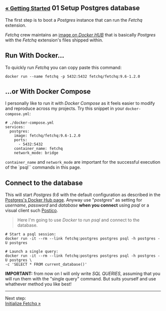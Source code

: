 ## <small class="new-row">[&laquo; Getting Started](./README.md)</small> 01 Setup Postgres database

The first step is to boot a _Postgres_ instance that can run the _Fetchq_ extension.

_Fetchq_ crew maintains an [image on _Docker HUB_](https://hub.docker.com/r/fetchq/fetchq/) that is
basically _Postgres_ with the _Fetchq_ extension's files shipped within.

## Run With Docker...

To quickly run _Fetchq_ you can copy paste this command:

```
docker run --name fetchq -p 5432:5432 fetchq/fetchq:9.6-1.2.0
```

## ...or With Docker Compose

I personally like to run it with _Docker Compose_ as it feels easier to modify and 
reproduce across my projects. Try this snippet in your `docker-compose.yml`:

```
# ./docker-compose.yml
services:
  postgres:
    image: fetchq/fetchq:9.6-1.2.0
    ports:
      - 5432:5432
    container_name: fetchq
    network_mode: bridge
```

`container_name` and `network_mode` are important for the successful execution of the `psql``
commands in this page.

## Connect to the database

This will start _Postgres 9.6_ with the default configuration as described in the
[Postgres's Docker Hub page](https://hub.docker.com/_/postgres/).
Anyway use "_postgres_" as setting for _username_, _password_ and _database_ **when you connect**
using _psql_ or a visual client such [Postico](https://eggerapps.at/postico/).

> Here I'm going to use _Docker_ to run _psql_ and connect to the database.

```
# Start a psql session:
docker run -it --rm --link fetchq:postgres postgres psql -h postgres -U postgres

# Launch a single query:
docker run -it --rm --link fetchq:postgres postgres psql -h postgres -U postgres \
-c 'SELECT * FROM current_database()'
```

**IMPORTANT:** from now on I will only write _SQL QUERIES_, assuming that you will run them
with the "single query" command. But suits yourself and use whathever method you like best!

---

Next step:  
[Initialize Fetchq &raquo;](./02-initialize-fetchq.md)